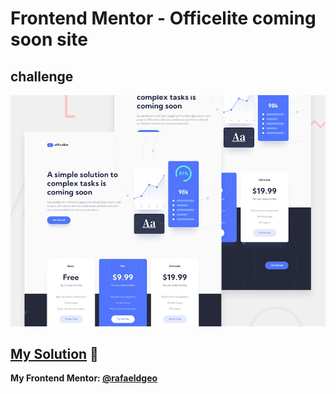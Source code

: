 # Frontend Mentor - Officelite coming soon site
## challenge

![Design preview for the Officelite coming soon site coding challenge](./preview.jpg)

## [My Solution](https://rafaeldgeo-officelite-coming-soon-site.onrender.com) 🚀
**My Frontend Mentor: [@rafaeldgeo](https://www.frontendmentor.io/profile/rafaeldgeo)**
